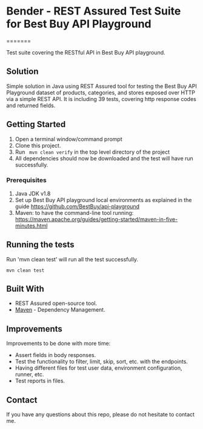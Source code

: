 # Bender - REST Assured Test Suite for Best Buy API Playground 
=======

Test suite covering the RESTful API in Best Buy API playground. 

## Solution
Simple solution in Java using REST Assured tool for testing the Best Buy API Playground dataset of products, categories, and stores exposed over HTTP via a simple REST API. It is including 39 tests, covering http response codes and returned fields. 

## Getting Started
1. Open a terminal window/command prompt
2. Clone this project.
3. Run ``` mvn clean verify``` in the top level directory of the project 
4. All dependencies should now be downloaded and the test will have run successfully.

### Prerequisites
1. Java JDK v1.8
2. Set up Best Buy API playground local environments as explained in the guide https://github.com/BestBuy/api-playground
3. Maven: to have the command-line tool running: https://maven.apache.org/guides/getting-started/maven-in-five-minutes.html

## Running the tests

Run 'mvn clean test' will run all the test successfully.
```
mvn clean test
```

## Built With
* REST Assured open-source tool.
* [Maven](https://maven.apache.org/) - Dependency Management.

## Improvements
Improvements to be done with more time:
* Assert fields in body responses.
* Test the functionality to filter, limit, skip, sort, etc. with the endpoints. 
* Having different files for test user data, environment configuration, runner, etc.
* Test reports in files.

## Contact
If you have any questions about this repo, please do not hesitate to contact me.
